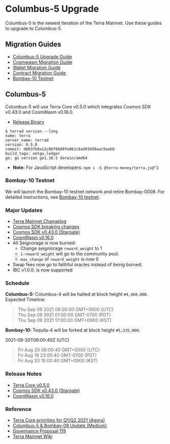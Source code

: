 # Columbus-5 Upgrade

Columbus-5 is the newest iteration of the Terra Mainnet. Use these guides to upgrade to Columbus-5.

## Migration Guides

- [Columbus-5 Upgrade Guide](https://github.com/terra-money/mainnet/wiki/%5BWIP%5D-Columbus-5-Upgrade-Instructions)
- [Cosmwasm Migration Guide](https://github.com/CosmWasm/cosmwasm/blob/main/MIGRATING.md)
- [Wallet Migration Guide](https://github.com/terra-money/mainnet/wiki/Columbus-5-Wallet-Migration-Guide)
- [Contract Migration Guide](https://github.com/terra-money/mainnet/wiki/Columbus-5-Contract-Migration-Guide)
- [Bombay-10 Testnet](https://github.com/terra-money/testnet/tree/master/bombay-10)

## Columbus-5

Columbus-5 will use Terra Core v0.5.0 which integrates Cosmos SDK v0.43.0 and CosmWasm v0.16.0.

- [Release Binary](https://github.com/terra-money/core/releases/tag/v0.5.0)

```
$ terrad version --long
name: terra
server_name: terrad
version: 0.5.0
commit: d6037b9a12c8bf6b09fe861c8ad93456aac5eebb
build_tags: netgo,ledger
go: go version go1.16.5 darwin/amd64
```

- **Note:** For JavaScript developers: `npm i -S @terra-money/terra.js@^2`

### Bombay-10 Testnet

We will launch the Bombay-10 testnet network and retire Bombay-0008.
For detailed instructions, see [Bombay-10 testnet](https://github.com/terra-money/testnet/tree/master/bombay-10).

### Major Updates

- [Terra Mainnet Changelog](https://github.com/terra-money/core/blob/main/CHANGELOG.md)
- [Cosmos SDK breaking changes](https://docs.cosmos.network/master/migrations/rest.html)
- [Cosmos SDK v0.43.0 (Stargate)](https://github.com/cosmos/cosmos-sdk/releases/tag/v0.43.0)
- [CosmWasm v0.16.0](https://github.com/CosmWasm/cosmwasm/releases/tag/v0.16.0)
- All Seignorage is now burned:
  - Change seigniorage `reward_weight` to 1
  - `1-reward_weight` will go to the community pool.
  - `max_change` of `reward_weight` is now 0
- Swap fees now go to faithful oracles instead of being burned.
- IBC v1.0.0. is now supported

### Schedule
**Columbus-5:** Columbus-4 will be halted at block height `#4,460,000`.  
Expected Timeline:

>Thu Sep 09 2021 08:00:00 GMT+0000 (UTC)  
Thu Sep 09 2021 01:00:00 GMT-0700 (PDT)  
Thu Sep 09 2021 17:00:00 GMT+0900 (KST)

**Bombay-10:** Tequila-4 will be forked at block height `#5,335,000`:

2021-08-20T06:00:40Z (UTC)
>Fri Aug 20 06:00:40 GMT+0000 (UTC)  
Fri Aug 19 23:00:40 GMT-0700 (PDT)  
Fri Aug 20 15:00:40 GMT+0900 (KST)

### Release Notes

- [Terra Core v0.5.0](https://github.com/terra-money/core/releases/tag/v0.5.0)  
- [Cosmos SDK v0.43.0 (Stargate)](https://github.com/cosmos/cosmos-sdk/releases/tag/v0.43.0)  
- [CosmWasm v0.16.0](https://github.com/CosmWasm/cosmwasm/releases/tag/v0.16.0)  

### Reference

- [Terra Core priorities for Q1/Q2 2021 (Agora)](https://agora.terra.money/t/terra-core-priorities-for-q1-q2-2021/388)
- [Columbus-5 & Bombay-09 Update (Medium)](https://medium.com/terra-money/columbus-5-bombay-09-update-4fdf94da0fe6)
- [Governance Proposal 119](https://station.terra.money/proposal/119)
- [Terra Mainnet Wiki](https://github.com/terra-money/mainnet/wiki)
